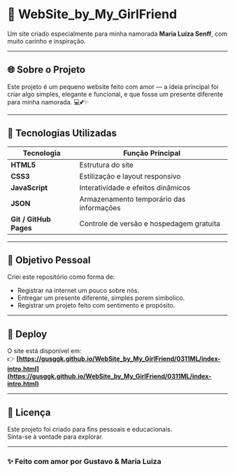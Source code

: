 # 💖 WebSite_by_My_GirlFriend

Um site criado especialmente para minha namorada **Maria Luiza Senff**, com muito carinho e inspiração.  

---

## 🌐 Sobre o Projeto

Este projeto é um pequeno website feito com amor — a ideia principal foi criar algo simples, elegante e funcional, e que fosse um presente diferente para minha namorada.   💻💕✨

---

## 🧠 Tecnologias Utilizadas

| Tecnologia | Função Principal |
|-------------|------------------|
| **HTML5** | Estrutura do site |
| **CSS3** | Estilização e layout responsivo |
| **JavaScript** | Interatividade e efeitos dinâmicos |
| **JSON** | Armazenamento temporário das informações
| **Git / GitHub Pages** | Controle de versão e hospedagem gratuita |

---

## 🎯 Objetivo Pessoal

Criei este repositório como forma de:
- Registrar na internet um pouco sobre nós.
- Entregar um presente diferente, simples porem simbolico.
- Registrar um projeto feito com sentimento e propósito.

---

## 🚀 Deploy

O site está disponível em:  
👉 **[https://gusggk.github.io/WebSite_by_My_GirlFriend/0311ML/index-intro.html](https://gusggk.github.io/WebSite_by_My_GirlFriend/0311ML/index-intro.html)**  

---


## 📝 Licença

Este projeto foi criado para fins pessoais e educacionais.  
Sinta-se à vontade para explorar.

---

### ✨ Feito com amor por Gustavo & Maria Luiza
